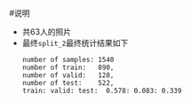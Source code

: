 #说明

- 共63人的照片
- 最终`split_2`最终统计结果如下
    ```
    number of samples: 1540
    number of train:   890, 
    number of valid:   128, 
    number of test:    522, 
    train: valid: test:  0.578: 0.083: 0.339
    ```
